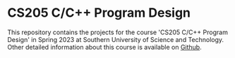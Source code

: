 # CS205 C/C++ Program Design

This repository contains the projects for the course 'CS205 C/C++ Program Design' in Spring 2023 at Southern University of Science and Technology. Other detailed information about this course is available on [Github](https://github.com/ShiqiYu/CPP).
